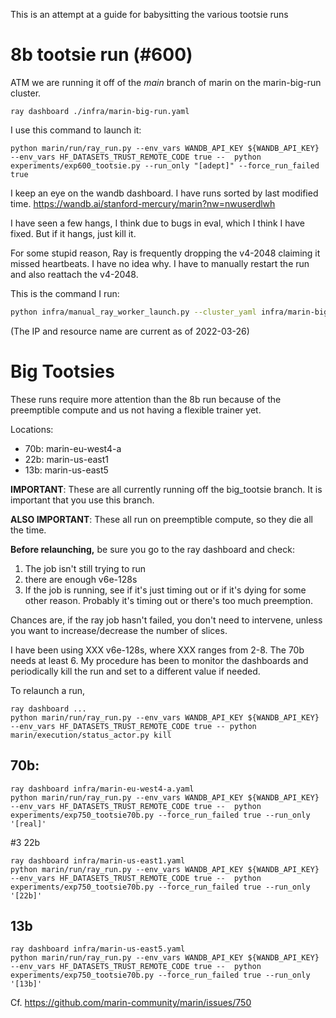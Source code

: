 This is an attempt at a guide for babysitting the various tootsie runs


# 8b tootsie run (#600)

ATM we are running it off of the *main* branch of marin on the marin-big-run cluster.

```
ray dashboard ./infra/marin-big-run.yaml
```

I use this command to launch it:

```
python marin/run/ray_run.py --env_vars WANDB_API_KEY ${WANDB_API_KEY}  --env_vars HF_DATASETS_TRUST_REMOTE_CODE true --  python experiments/exp600_tootsie.py --run_only "[adept]" --force_run_failed true
```

I keep an eye on the wandb dashboard. I have runs sorted by last modified time. https://wandb.ai/stanford-mercury/marin?nw=nwuserdlwh

I have seen a few hangs, I think due to bugs in eval, which I think I have fixed. But if it hangs, just kill it.

For some stupid reason, Ray is frequently dropping the v4-2048 claiming it missed heartbeats. I have no idea why. I have to manually restart the run
and also reattach the v4-2048.

This is the command I run:

```bash
python infra/manual_ray_worker_launch.py --cluster_yaml infra/marin-big-run.yaml --reserved --tpu_type v4-2048 --zone us-central2-b --head 10.130.1.66 --tpu_name ray-worker-manual-66nw3n5u
```

(The IP and resource name are current as of 2022-03-26)


# Big Tootsies

These runs require more attention than the 8b run because of the preemptible compute and us not having a flexible trainer yet.

Locations:

- 70b: marin-eu-west4-a
- 22b: marin-us-east1
- 13b: marin-us-east5

**IMPORTANT**: These are all currently running off the big_tootsie branch. It is important that you use this branch.

**ALSO IMPORTANT**: These all run on preemptible compute, so they die all the time.

**Before relaunching,** be sure you go to the ray dashboard and check:

1. The job isn't still trying to run
2. there are enough v6e-128s
3. If the job is running, see if it's just timing out or if it's dying for some other reason. Probably it's timing out or there's too much preemption.

Chances are, if the ray job hasn't failed, you don't need to intervene, unless you want to increase/decrease the number of slices.

I have been using XXX v6e-128s, where XXX ranges from 2-8. The 70b needs at least 6. My procedure has been to monitor the dashboards and periodically kill the run and set to a different value if needed.

To relaunch a run,

```
ray dashboard ...
python marin/run/ray_run.py --env_vars WANDB_API_KEY ${WANDB_API_KEY}  --env_vars HF_DATASETS_TRUST_REMOTE_CODE true -- python marin/execution/status_actor.py kill
```

## 70b:

```
ray dashboard infra/marin-eu-west4-a.yaml
python marin/run/ray_run.py --env_vars WANDB_API_KEY ${WANDB_API_KEY}  --env_vars HF_DATASETS_TRUST_REMOTE_CODE true --  python experiments/exp750_tootsie70b.py --force_run_failed true --run_only '[real]'
```

#3 22b

```
ray dashboard infra/marin-us-east1.yaml
python marin/run/ray_run.py --env_vars WANDB_API_KEY ${WANDB_API_KEY}  --env_vars HF_DATASETS_TRUST_REMOTE_CODE true --  python experiments/exp750_tootsie70b.py --force_run_failed true --run_only '[22b]'
```


## 13b

```
ray dashboard infra/marin-us-east5.yaml
python marin/run/ray_run.py --env_vars WANDB_API_KEY ${WANDB_API_KEY}  --env_vars HF_DATASETS_TRUST_REMOTE_CODE true --  python experiments/exp750_tootsie70b.py --force_run_failed true --run_only '[13b]'
```


Cf. https://github.com/marin-community/marin/issues/750
